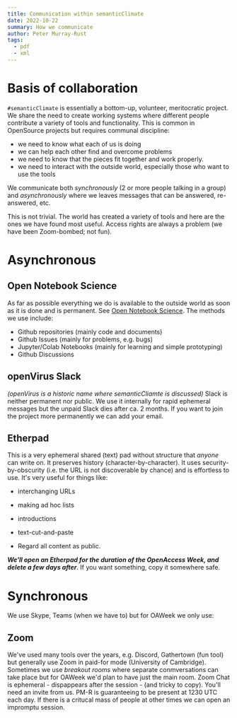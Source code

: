 ```yaml
---
title: Communication within semanticClimate
date: 2022-10-22
summary: How we communicate
author: Peter Murray-Rust
tags:
  - pdf
  - xml
---
```

  
# Basis of collaboration

`#semanticClimate` is essentially a bottom-up, volunteer, meritocratic project. We share the need to create 
working systems where different people contribute a variety of tools and functionality. This is common in OpenSource 
projects but requires communal discipline:
* we need to know what each of us is doing
* we can help each other find and overcome problems
* we need to know that the pieces fit together and work properly. 
* we need to interact with the outside world, especially those who want to use the tools

We communicate both *synchronously* (2 or more people talking in a group) and *asynchronously* where we leaves messages 
that can be answered, re-answered, etc. 

This is not trivial. The world has created a variety of tools and here are the ones we have found most useful. 
Access rights are always a problem (we have been Zoom-bombed; not fun).

# Asynchronous

## Open Notebook Science 
As far as possible everything we do is available to the outside world as soon as it is done and is permanent. 
See [Open Notebook Science](https://en.wikipedia.org/wiki/Open-notebook_science). The methods we use include:
* Github repositories (mainly code and documents)
* Github Issues (mainly for problems, e.g. bugs)
* Jupyter/Colab Notebooks (mainly for learning and simple prototyping)
* Github Discussions

## openVirus Slack

*(openVirus is a historic name where semanticCliamte is discussed)*
Slack is neither permanent nor public. We use it internally for rapid ephemeral messages but the unpaid Slack dies 
after ca. 2 months. If you want to join the project more permanently we can add your email.

## Etherpad

This is a very ephemeral shared (text) pad without structure that *anyone* can write on. It preserves history (character-by-character).
It uses security-by-obscurity (i.e. the URL is not discoverable by chance) and is effortless to use. It's very useful for things like:
* interchanging URLs
* making ad hoc lists
* introductions
* text-cut-and-paste

* Regard all content as public.

***We'll open an Etherpad for the duration of the OpenAccess Week, and delete a few days after***. 
If you want something, copy it somewhere safe.

# Synchronous

We use Skype, Teams (when we have to) but for OAWeek we only use:

## Zoom
We've used many tools over the years, e.g. Discord, Gathertown (fun tool) but generally use Zoom in paid-for mode (University of Cambridge). 
Sometimes we use *breakout rooms* where separate conmversations can take place but for OAWeek we'd plan to have just the 
main room. Zoom Chat is ephemeral - dispappears after the session - (and tricky to copy). You'll need an invite from us. 
PM-R is guaranteeing to be present at 1230 UTC each day. If there is a critucal mass of people at other times we can 
open an impromptu session.
